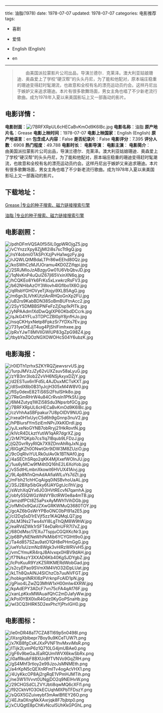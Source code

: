 
---
title: 油脂(1978)
date: 1978-07-07
updated: 1978-07-07
categories: 电影推荐
tags:
- 喜剧
- 爱情

- English (English)
- en
---


> 　　由美国派拉蒙影片公司出品，导演兰德尔．克莱泽。澳大利亚姑娘珊迪．奥森爱上了学校“硬汉帮”的头头丹尼，为了能和他配对，原本端庄稳重的珊迪变得赶时髦潮流，也故意和全校有名的漂亮运动员约会。这样丹尼出于嫉妒又来追求珊迪。本片有很多歌舞场面，男女主角也唱了不少新老流行歌曲。成为1978年入夏以来美国影坛上又一部轰动的影片。

## **电影详情**：

**电影封面**：<img src="https://image.tmdb.org/t/p/w200/7BRFXRpUL6cHECaBvKmOd9K6IBc.jpg" alt="/7BRFXRpUL6cHECaBvKmOd9K6IBc.jpg" title="/7BRFXRpUL6cHECaBvKmOd9K6IBc.jpg">
**电影名称**：油脂
**原产地片名**：Grease
**电影上映时间**：1978-07-07
**电影上映国家**：English (English)
**原产地语言**：en
**包含成人内容**：False
**是否纪录片**：False
**电影评分**：7.395
**评分人数**：6908
**热门程度**：49.788
**电影时长**：
**电影导演**：
**电影主演**：
**电影简介**：　　由美国派拉蒙影片公司出品，导演兰德尔．克莱泽。澳大利亚姑娘珊迪．奥森爱上了学校“硬汉帮”的头头丹尼，为了能和他配对，原本端庄稳重的珊迪变得赶时髦潮流，也故意和全校有名的漂亮运动员约会。这样丹尼出于嫉妒又来追求珊迪。本片有很多歌舞场面，男女主角也唱了不少新老流行歌曲。成为1978年入夏以来美国影坛上又一部轰动的影片。

## **下载地址**：
[Grease |专业的种子搜索、磁力链接搜索引擎](https://movie.amd794.com:2083/?search=Grease&ordering=&mode=match_phrase&page_size=10&page=1)

[油脂 |专业的种子搜索、磁力链接搜索引擎](https://movie.amd794.com:2083/?search=%E6%B2%B9%E8%84%82&ordering=&mode=match_phrase&page_size=10&page=1)
 

## **电影剧照**：
<img src="https://image.tmdb.org/t/p/original/pdhDFmVQSA0f5i5IL0gpWROjgZ5.jpg" alt="/pdhDFmVQSA0f5i5IL0gpWROjgZ5.jpg" title="/pdhDFmVQSA0f5i5IL0gpWROjgZ5.jpg"><img src="https://image.tmdb.org/t/p/original/vCYnzzXpy8ZjjMI2i8s7scTt9gQ.jpg" alt="/vCYnzzXpy8ZjjMI2i8s7scTt9gQ.jpg" title="/vCYnzzXpy8ZjjMI2i8s7scTt9gQ.jpg"><img src="https://image.tmdb.org/t/p/original/rsY4obmi0TASPrXzjPvHa1wgzFy.jpg" alt="/rsY4obmi0TASPrXzjPvHa1wgzFy.jpg" title="/rsY4obmi0TASPrXzjPvHa1wgzFy.jpg"><img src="https://image.tmdb.org/t/p/original/rJQWLQtMBdaLTPr86wEEhd80Qz.jpg" alt="/rJQWLQtMBdaLTPr86wEEhd80Qz.jpg" title="/rJQWLQtMBdaLTPr86wEEhd80Qz.jpg"><img src="https://image.tmdb.org/t/p/original/koSWhCzMJfJOramu4KD0ZZifqpi.jpg" alt="/koSWhCzMJfJOramu4KD0ZZifqpi.jpg" title="/koSWhCzMJfJOramu4KD0ZZifqpi.jpg"><img src="https://image.tmdb.org/t/p/original/2SRJMIoJzABzgyGw01U6VbQbvJD.jpg" alt="/2SRJMIoJzABzgyGw01U6VbQbvJD.jpg" title="/2SRJMIoJzABzgyGw01U6VbQbvJD.jpg"><img src="https://image.tmdb.org/t/p/original/1qNvKnP4uQuIZ67jI65VxinXN6q.jpg" alt="/1qNvKnP4uQuIZ67jI65VxinXN6q.jpg" title="/1qNvKnP4uQuIZ67jI65VxinXN6q.jpg"><img src="https://image.tmdb.org/t/p/original/hCQKEo8Yk6FrKs5xLxwkrzRsFV3.jpg" alt="/hCQKEo8Yk6FrKs5xLxwkrzRsFV3.jpg" title="/hCQKEo8Yk6FrKs5xLxwkrzRsFV3.jpg"><img src="https://image.tmdb.org/t/p/original/b62NHibAzOY3Wovh4IGfIbo1X6O.jpg" alt="/b62NHibAzOY3Wovh4IGfIbo1X6O.jpg" title="/b62NHibAzOY3Wovh4IGfIbo1X6O.jpg"><img src="https://image.tmdb.org/t/p/original/qIRsbYGHOVyeTjXojyi9XLB5AgG.jpg" alt="/qIRsbYGHOVyeTjXojyi9XLB5AgG.jpg" title="/qIRsbYGHOVyeTjXojyi9XLB5AgG.jpg"><img src="https://image.tmdb.org/t/p/original/m6gn3LlVhKUtzlAnRHQoGnXp2FU.jpg" alt="/m6gn3LlVhKUtzlAnRHQoGnXp2FU.jpg" title="/m6gn3LlVhKUtzlAnRHQoGnXp2FU.jpg"><img src="https://image.tmdb.org/t/p/original/uB2rs9KabBDN38SoBmBUFtnAcc2.jpg" alt="/uB2rs9KabBDN38SoBmBUFtnAcc2.jpg" title="/uB2rs9KabBDN38SoBmBUFtnAcc2.jpg"><img src="https://image.tmdb.org/t/p/original/2SyY5DMBBSPNFeFzZjDsp1kPlTk.jpg" alt="/2SyY5DMBBSPNFeFzZjDsp1kPlTk.jpg" title="/2SyY5DMBBSPNFeFzZjDsp1kPlTk.jpg"><img src="https://image.tmdb.org/t/p/original/yNPAAdm1XdDwQgIXP6OKbdDCcrk.jpg" alt="/yNPAAdm1XdDwQgIXP6OKbdDCcrk.jpg" title="/yNPAAdm1XdDwQgIXP6OKbdDCcrk.jpg"><img src="https://image.tmdb.org/t/p/original/qJkG4YFLu3TDPCZBl0pY8jnfHJo.jpg" alt="/qJkG4YFLu3TDPCZBl0pY8jnfHJo.jpg" title="/qJkG4YFLu3TDPCZBl0pY8jnfHJo.jpg"><img src="https://image.tmdb.org/t/p/original/nsqCKHyxNetp8FpkzSr7YDXs7Ev.jpg" alt="/nsqCKHyxNetp8FpkzSr7YDXs7Ev.jpg" title="/nsqCKHyxNetp8FpkzSr7YDXs7Ev.jpg"><img src="https://image.tmdb.org/t/p/original/731yeOtEJjT4ug4PjShlFimhxee.jpg" alt="/731yeOtEJjT4ug4PjShlFimhxee.jpg" title="/731yeOtEJjT4ug4PjShlFimhxee.jpg"><img src="https://image.tmdb.org/t/p/original/pRxYJwT8MVIlGWIUP83gZpG98Z4.jpg" alt="/pRxYJwT8MVIlGWIUP83gZpG98Z4.jpg" title="/pRxYJwT8MVIlGWIUP83gZpG98Z4.jpg"><img src="https://image.tmdb.org/t/p/original/tbybYaZQOzNGXOWOHcS04Y6ubzK.jpg" alt="/tbybYaZQOzNGXOWOHcS04Y6ubzK.jpg" title="/tbybYaZQOzNGXOWOHcS04Y6ubzK.jpg">

## **电影海报**：
<img src="https://image.tmdb.org/t/p/original/r0IDTh1zrhxSZKYRQZjewvsrvUS.jpg" alt="/r0IDTh1zrhxSZKYRQZjewvsrvUS.jpg" title="/r0IDTh1zrhxSZKYRQZjewvsrvUS.jpg"><img src="https://image.tmdb.org/t/p/original/1urpJMVzJZy62vUXZsuv58aLyuG.jpg" alt="/1urpJMVzJZy62vUXZsuv58aLyuG.jpg" title="/1urpJMVzJZy62vUXZsuv58aLyuG.jpg"><img src="https://image.tmdb.org/t/p/original/zYB3nr3Iob2ZvVH6NSjAxyxDZjY.jpg" alt="/zYB3nr3Iob2ZvVH6NSjAxyxDZjY.jpg" title="/zYB3nr3Iob2ZvVH6NSjAxyxDZjY.jpg"><img src="https://image.tmdb.org/t/p/original/d2ESTux6n1Fd5L4AJDuxMCTsKXT.jpg" alt="/d2ESTux6n1Fd5L4AJDuxMCTsKXT.jpg" title="/d2ESTux6n1Fd5L4AJDuxMCTsKXT.jpg"><img src="https://image.tmdb.org/t/p/original/dISvdX6b0B31yJcjH305xM4W8V0.jpg" alt="/dISvdX6b0B31yJcjH305xM4W8V0.jpg" title="/dISvdX6b0B31yJcjH305xM4W8V0.jpg"><img src="https://image.tmdb.org/t/p/original/flSy0dexE82TiS6Si2FtulSHk8o.jpg" alt="/flSy0dexE82TiS6Si2FtulSHk8o.jpg" title="/flSy0dexE82TiS6Si2FtulSHk8o.jpg"><img src="https://image.tmdb.org/t/p/original/7ReGmRHrW4u84CrRvsln1PfkSfJ.jpg" alt="/7ReGmRHrW4u84CrRvsln1PfkSfJ.jpg" title="/7ReGmRHrW4u84CrRvsln1PfkSfJ.jpg"><img src="https://image.tmdb.org/t/p/original/6M4Zutyq1WZi58Sdu3NpsrbfGCg.jpg" alt="/6M4Zutyq1WZi58Sdu3NpsrbfGCg.jpg" title="/6M4Zutyq1WZi58Sdu3NpsrbfGCg.jpg"><img src="https://image.tmdb.org/t/p/original/7BRFXRpUL6cHECaBvKmOd9K6IBc.jpg" alt="/7BRFXRpUL6cHECaBvKmOd9K6IBc.jpg" title="/7BRFXRpUL6cHECaBvKmOd9K6IBc.jpg"><img src="https://image.tmdb.org/t/p/original/czVhhAaSBFpakur7U8pOIDV9NUG.jpg" alt="/czVhhAaSBFpakur7U8pOIDV9NUG.jpg" title="/czVhhAaSBFpakur7U8pOIDV9NUG.jpg"><img src="https://image.tmdb.org/t/p/original/rxea0H1xUycC5d6h9gGnnp3nuV2.jpg" alt="/rxea0H1xUycC5d6h9gGnnp3nuV2.jpg" title="/rxea0H1xUycC5d6h9gGnnp3nuV2.jpg"><img src="https://image.tmdb.org/t/p/original/hPBIursfYm5ziEmNPrJXkKIDrdI.jpg" alt="/hPBIursfYm5ziEmNPrJXkKIDrdI.jpg" title="/hPBIursfYm5ziEmNPrJXkKIDrdI.jpg"><img src="https://image.tmdb.org/t/p/original/yJLxeNoGYNB7obRryj21HkRovtN.jpg" alt="/yJLxeNoGYNB7obRryj21HkRovtN.jpg" title="/yJLxeNoGYNB7obRryj21HkRovtN.jpg"><img src="https://image.tmdb.org/t/p/original/klVcR4DLkztYutiW1qAR7dgrXZ.jpg" alt="/klVcR4DLkztYutiW1qAR7dgrXZ.jpg" title="/klVcR4DLkztYutiW1qAR7dgrXZ.jpg"><img src="https://image.tmdb.org/t/p/original/2rM7fQKpb7cs1Iq7IBqub9LFDzJ.jpg" alt="/2rM7fQKpb7cs1Iq7IBqub9LFDzJ.jpg" title="/2rM7fQKpb7cs1Iq7IBqub9LFDzJ.jpg"><img src="https://image.tmdb.org/t/p/original/jQZGvrRyyRIQk7X9ZDnrAhRqJxN.jpg" alt="/jQZGvrRyyRIQk7X9ZDnrAhRqJxN.jpg" title="/jQZGvrRyyRIQk7X9ZDnrAhRqJxN.jpg"><img src="https://image.tmdb.org/t/p/original/6IGgKZh0ONwtGtr9iDW3M8ZUziO.jpg" alt="/6IGgKZh0ONwtGtr9iDW3M8ZUziO.jpg" title="/6IGgKZh0ONwtGtr9iDW3M8ZUziO.jpg"><img src="https://image.tmdb.org/t/p/original/9cOqRIviYULRk0ulAv0k1BTNAf0.jpg" alt="/9cOqRIviYULRk0ulAv0k1BTNAf0.jpg" title="/9cOqRIviYULRk0ulAv0k1BTNAf0.jpg"><img src="https://image.tmdb.org/t/p/original/4aSEChSRqo2qKK4MjXxefWOInJU.jpg" alt="/4aSEChSRqo2qKK4MjXxefWOInJU.jpg" title="/4aSEChSRqo2qKK4MjXxefWOInJU.jpg"><img src="https://image.tmdb.org/t/p/original/1us6yMCw9fM4t0Q16hE2L6XoYob.jpg" alt="/1us6yMCw9fM4t0Q16hE2L6XoYob.jpg" title="/1us6yMCw9fM4t0Q16hE2L6XoYob.jpg"><img src="https://image.tmdb.org/t/p/original/vS5dtHLmbnXkowit6HVUX41Aivj.jpg" alt="/vS5dtHLmbnXkowit6HVUX41Aivj.jpg" title="/vS5dtHLmbnXkowit6HVUX41Aivj.jpg"><img src="https://image.tmdb.org/t/p/original/9L4p8N1nQmAdAAfiaWlLuYs7dZt.jpg" alt="/9L4p8N1nQmAdAAfiaWlLuYs7dZt.jpg" title="/9L4p8N1nQmAdAAfiaWlLuYs7dZt.jpg"><img src="https://image.tmdb.org/t/p/original/mFbh21chHCqAigq0iNSBvhoUaAL.jpg" alt="/mFbh21chHCqAigq0iNSBvhoUaAL.jpg" title="/mFbh21chHCqAigq0iNSBvhoUaAL.jpg"><img src="https://image.tmdb.org/t/p/original/3SJ2BXp5ibGky6fJAYGgtJci1hV.jpg" alt="/3SJ2BXp5ibGky6fJAYGgtJci1hV.jpg" title="/3SJ2BXp5ibGky6fJAYGgtJci1hV.jpg"><img src="https://image.tmdb.org/t/p/original/sWzhXqQYx6JO3HVtREcvN7qamhA.jpg" alt="/sWzhXqQYx6JO3HVtREcvN7qamhA.jpg" title="/sWzhXqQYx6JO3HVtREcvN7qamhA.jpg"><img src="https://image.tmdb.org/t/p/original/obfy5SQWGzWdVYBctRW0e8a4mTB.jpg" alt="/obfy5SQWGzWdVYBctRW0e8a4mTB.jpg" title="/obfy5SQWGzWdVYBctRW0e8a4mTB.jpg"><img src="https://image.tmdb.org/t/p/original/amzdfPCt8Z5aPsxAyMWh1VihDGb.jpg" alt="/amzdfPCt8Z5aPsxAyMWh1VihDGb.jpg" title="/amzdfPCt8Z5aPsxAyMWh1VihDGb.jpg"><img src="https://image.tmdb.org/t/p/original/ofMh0x9QaUZXwGRKWMuQ3680TOY.jpg" alt="/ofMh0x9QaUZXwGRKWMuQ3680TOY.jpg" title="/ofMh0x9QaUZXwGRKWMuQ3680TOY.jpg"><img src="https://image.tmdb.org/t/p/original/gcAZ6bGsWrYPBoONC0bPI91a2E5.jpg" alt="/gcAZ6bGsWrYPBoONC0bPI91a2E5.jpg" title="/gcAZ6bGsWrYPBoONC0bPI91a2E5.jpg"><img src="https://image.tmdb.org/t/p/original/cI2Dq5sD1rEVjf5zz1KAQMqLQ7.jpg" alt="/cI2Dq5sD1rEVjf5zz1KAQMqLQ7.jpg" title="/cI2Dq5sD1rEVjf5zz1KAQMqLQ7.jpg"><img src="https://image.tmdb.org/t/p/original/bLM3Ns2Tws4sYI8LgThQjM8W9hW.jpg" alt="/bLM3Ns2Tws4sYI8LgThQjM8W9hW.jpg" title="/bLM3Ns2Tws4sYI8LgThQjM8W9hW.jpg"><img src="https://image.tmdb.org/t/p/original/eaRVdZWk1rSFT4eDaRnUFR7I7xZ.jpg" alt="/eaRVdZWk1rSFT4eDaRnUFR7I7xZ.jpg" title="/eaRVdZWk1rSFT4eDaRnUFR7I7xZ.jpg"><img src="https://image.tmdb.org/t/p/original/68OdMsc17EXu7TspjuCGQXKcNr3.jpg" alt="/68OdMsc17EXu7TspjuCGQXKcNr3.jpg" title="/68OdMsc17EXu7TspjuCGQXKcNr3.jpg"><img src="https://image.tmdb.org/t/p/original/p6BPyNENeWhPkMib6YCYGlHt9o0.jpg" alt="/p6BPyNENeWhPkMib6YCYGlHt9o0.jpg" title="/p6BPyNENeWhPkMib6YCYGlHt9o0.jpg"><img src="https://image.tmdb.org/t/p/original/Ta4d857SZau9atO1QH8ePHmGgG.jpg" alt="/Ta4d857SZau9atO1QH8ePHmGgG.jpg" title="/Ta4d857SZau9atO1QH8ePHmGgG.jpg"><img src="https://image.tmdb.org/t/p/original/ueYo1uUzmNz8Wgk3vHlRzWRVvH5.jpg" alt="/ueYo1uUzmNz8Wgk3vHlRzWRVvH5.jpg" title="/ueYo1uUzmNz8Wgk3vHlRzWRVvH5.jpg"><img src="https://image.tmdb.org/t/p/original/vmCYmuKR4rqJ8AIvxqx0HBV9dAH.jpg" alt="/vmCYmuKR4rqJ8AIvxqx0HBV9dAH.jpg" title="/vmCYmuKR4rqJ8AIvxqx0HBV9dAH.jpg"><img src="https://image.tmdb.org/t/p/original/f71NAszY3XXAD6Kb40KgSJDYgbZ.jpg" alt="/f71NAszY3XXAD6Kb40KgSJDYgbZ.jpg" title="/f71NAszY3XXAD6Kb40KgSJDYgbZ.jpg"><img src="https://image.tmdb.org/t/p/original/lcPoKuuR9YzKZ5RlKMERdWobGad.jpg" alt="/lcPoKuuR9YzKZ5RlKMERdWobGad.jpg" title="/lcPoKuuR9YzKZ5RlKMERdWobGad.jpg"><img src="https://image.tmdb.org/t/p/original/s2cyEPao9SVmXM4VtO32iDpLUat.jpg" alt="/s2cyEPao9SVmXM4VtO32iDpLUat.jpg" title="/s2cyEPao9SVmXM4VtO32iDpLUat.jpg"><img src="https://image.tmdb.org/t/p/original/kLTh8QxAINJ4SlChzCb7uuNVFGT.jpg" alt="/kLTh8QxAINJ4SlChzCb7uuNVFGT.jpg" title="/kLTh8QxAINJ4SlChzCb7uuNVFGT.jpg"><img src="https://image.tmdb.org/t/p/original/hobkgnINRXI6zPVrknpFcAID1pN.jpg" alt="/hobkgnINRXI6zPVrknpFcAID1pN.jpg" title="/hobkgnINRXI6zPVrknpFcAID1pN.jpg"><img src="https://image.tmdb.org/t/p/original/gPixo4LZwZQ3MhW1xH00mIw4XRW.jpg" alt="/gPixo4LZwZQ3MhW1xH00mIw4XRW.jpg" title="/gPixo4LZwZQ3MhW1xH00mIw4XRW.jpg"><img src="https://image.tmdb.org/t/p/original/kpAdEPY3ADcF7vn75cFA4qAf76F.jpg" alt="/kpAdEPY3ADcF7vn75cFA4qAf76F.jpg" title="/kpAdEPY3ADcF7vn75cFA4qAf76F.jpg"><img src="https://image.tmdb.org/t/p/original/xanLpKkxMWAuaifQhC2mDJafyWw.jpg" alt="/xanLpKkxMWAuaifQhC2mDJafyWw.jpg" title="/xanLpKkxMWAuaifQhC2mDJafyWw.jpg"><img src="https://image.tmdb.org/t/p/original/kPol0YBX0IxR4Gdz0KyGoPSnaHb.jpg" alt="/kPol0YBX0IxR4Gdz0KyGoPSnaHb.jpg" title="/kPol0YBX0IxR4Gdz0KyGoPSnaHb.jpg"><img src="https://image.tmdb.org/t/p/original/wI3CQ3HlRK5D2exPhcYjPtvIGH0.jpg" alt="/wI3CQ3HlRK5D2exPhcYjPtvIGH0.jpg" title="/wI3CQ3HlRK5D2exPhcYjPtvIGH0.jpg">

## **电影图标**：
<img src="https://image.tmdb.org/t/p/original/ie0nDR48aT7CZA8Tl69p5n0498l.png" alt="/ie0nDR48aT7CZA8Tl69p5n0498l.png" title="/ie0nDR48aT7CZA8Tl69p5n0498l.png"><img src="https://image.tmdb.org/t/p/original/lXsrgXblbepr7Boy9u9KCeTUW7t.png" alt="/lXsrgXblbepr7Boy9u9KCeTUW7t.png" title="/lXsrgXblbepr7Boy9u9KCeTUW7t.png"><img src="https://image.tmdb.org/t/p/original/x7KB8fgCxKJXxPVNF1hvMxviMsR.png" alt="/x7KB8fgCxKJXxPVNF1hvMxviMsR.png" title="/x7KB8fgCxKJXxPVNF1hvMxviMsR.png"><img src="https://image.tmdb.org/t/p/original/lTijk2LvmP6z1Q710LG4jmUBAe0.png" alt="/lTijk2LvmP6z1Q710LG4jmUBAe0.png" title="/lTijk2LvmP6z1Q710LG4jmUBAe0.png"><img src="https://image.tmdb.org/t/p/original/gF6v9beGaJEaRQUmlWVX6kwSbRx.png" alt="/gF6v9beGaJEaRQUmlWVX6kwSbRx.png" title="/gF6v9beGaJEaRQUmlWVX6kwSbRx.png"><img src="https://image.tmdb.org/t/p/original/i0afRkubF8BXUoBfTVNVo9GqZRH.png" alt="/i0afRkubF8BXUoBfTVNVo9GqZRH.png" title="/i0afRkubF8BXUoBfTVNVo9GqZRH.png"><img src="https://image.tmdb.org/t/p/original/gS4Mhf3rtloy2e99JzoJsMNMEth.png" alt="/gS4Mhf3rtloy2e99JzoJsMNMEth.png" title="/gS4Mhf3rtloy2e99JzoJsMNMEth.png"><img src="https://image.tmdb.org/t/p/original/a4rKpN5cQEXnRFmITv4ogAcVHX1.png" alt="/a4rKpN5cQEXnRFmITv4ogAcVHX1.png" title="/a4rKpN5cQEXnRFmITv4ogAcVHX1.png"><img src="https://image.tmdb.org/t/p/original/4UyKkcOP8Aj2rgRqE1VPmHJMTih.png" alt="/4UyKkcOP8Aj2rgRqE1VPmHJMTih.png" title="/4UyKkcOP8Aj2rgRqE1VPmHJMTih.png"><img src="https://image.tmdb.org/t/p/original/ne3W1i1Vvvt0UNgjDO2q9NEIHvW.png" alt="/ne3W1i1Vvvt0UNgjDO2q9NEIHvW.png" title="/ne3W1i1Vvvt0UNgjDO2q9NEIHvW.png"><img src="https://image.tmdb.org/t/p/original/29CHGSdCLZVYJbti8qwMQ6cXFl1.png" alt="/29CHGSdCLZVYJbti8qwMQ6cXFl1.png" title="/29CHGSdCLZVYJbti8qwMQ6cXFl1.png"><img src="https://image.tmdb.org/t/p/original/f92CkhVfO3OkECUqhMXPbTFDszY.png" alt="/f92CkhVfO3OkECUqhMXPbTFDszY.png" title="/f92CkhVfO3OkECUqhMXPbTFDszY.png"><img src="https://image.tmdb.org/t/p/original/sQGX5GZuiveybf3mAwlBfIEY26O.png" alt="/sQGX5GZuiveybf3mAwlBfIEY26O.png" title="/sQGX5GZuiveybf3mAwlBfIEY26O.png"><img src="https://image.tmdb.org/t/p/original/4EJta0XngNkXAxrjqk8F7bjbtp0.png" alt="/4EJta0XngNkXAxrjqk8F7bjbtp0.png" title="/4EJta0XngNkXAxrjqk8F7bjbtp0.png"><img src="https://image.tmdb.org/t/p/original/xCUQgtE8pChKvNcuI5UhKkGPGhL.png" alt="/xCUQgtE8pChKvNcuI5UhKkGPGhL.png" title="/xCUQgtE8pChKvNcuI5UhKkGPGhL.png">
